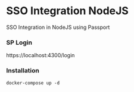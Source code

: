 # SSO Integration NodeJS
SSO Integration in NodeJS using Passport

### SP Login
https://localhost:4300/login



### Installation
`docker-compose up -d`